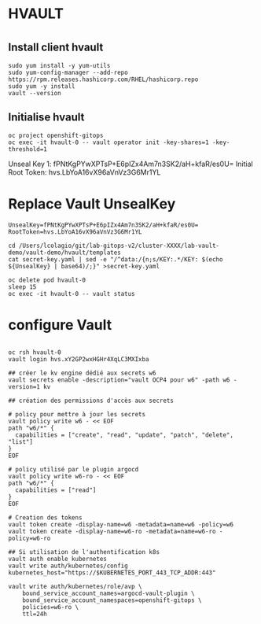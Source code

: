 # #############
# HVAULT
# #############

## Install client hvault
```shell
sudo yum install -y yum-utils
sudo yum-config-manager --add-repo https://rpm.releases.hashicorp.com/RHEL/hashicorp.repo
sudo yum -y install
vault --version   
```

##  Initialise hvault
```shell
oc project openshift-gitops
oc exec -it hvault-0 -- vault operator init -key-shares=1 -key-threshold=1
```

Unseal Key 1: fPNtKgPYwXPTsP+E6pIZx4Am7n3SK2/aH+kfaR/es0U=
Initial Root Token: hvs.LbYoA16vX96aVnVz3G6Mr1YL


# Replace Vault UnsealKey
```shell
UnsealKey=fPNtKgPYwXPTsP+E6pIZx4Am7n3SK2/aH+kfaR/es0U=
RootToken=hvs.LbYoA16vX96aVnVz3G6Mr1YL

cd /Users/lcolagio/git/lab-gitops-v2/cluster-XXXX/lab-vault-demo/vault-demo/hvault/templates
cat secret-key.yaml | sed -e "/^data:/{n;s/KEY:.*/KEY: $(echo ${UnsealKey} | base64)/;}" >secret-key.yaml

oc delete pod hvault-0
sleep 15
oc exec -it hvault-0 -- vault status
```
# configure Vault
```shell

oc rsh hvault-0
vault login hvs.xY2GP2wxHGHr4XqLC3MXIxba
   
## créer le kv engine dédié aux secrets w6
vault secrets enable -description="vault OCP4 pour w6" -path w6 -version=1 kv
 
## création des permissions d'accès aux secrets
 
# policy pour mettre à jour les secrets
vault policy write w6 - << EOF
path "w6/*" {
  capabilities = ["create", "read", "update", "patch", "delete", "list"]
}
EOF
 
# policy utilisé par le plugin argocd
vault policy write w6-ro - << EOF
path "w6/*" {
  capabilities = ["read"]
}
EOF

# Creation des tokens
vault token create -display-name=w6 -metadata=name=w6 -policy=w6
vault token create -display-name=w6-ro -metadata=name=w6-ro -policy=w6-ro
 
## Si utilisation de l'authentification k8s
vault auth enable kubernetes
vault write auth/kubernetes/config kubernetes_host="https://$KUBERNETES_PORT_443_TCP_ADDR:443"
 
vault write auth/kubernetes/role/avp \
    bound_service_account_names=argocd-vault-plugin \
    bound_service_account_namespaces=openshift-gitops \
    policies=w6-ro \
    ttl=24h
```

